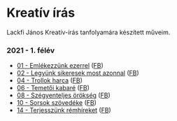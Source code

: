 # Kreatív írás

Lackfi János Kreatív-írás tanfolyamára készített műveim.

### 2021 - 1. félév

- [01 - Emlékezzünk ezerrel](2021.1/01.emlekezzunk.ezerrel.md) ([FB](https://www.facebook.com/groups/527339801282556/posts/849496532400213/))
- [02 - Legyünk sikeresek most azonnal](2021.1/02.legyunk.sikeresek.most.azonnal.md) ([FB](https://www.facebook.com/groups/527339801282556/posts/855012508515282/))
- [04 - Trollok harca](2021.1/04.trollok.harca.md) ([FB](https://www.facebook.com/groups/527339801282556/posts/862420781107788/))
- [06 - Temetői kabaré](2021.1/06.temetoi.kabare.md) ([FB](https://www.facebook.com/groups/527339801282556/posts/871917640158102/))
- [08 - Szégyenteljes örökség](2021.1/08.szegyenteljes.orokseg.md) ([FB](https://www.facebook.com/groups/527339801282556/posts/871917640158102/))
- [10 - Sorsok szövedéke](2021.1/10.sorsok.szovedeke.md) ([FB](https://www.facebook.com/groups/527339801282556/posts/888139268535939/))
- [14 - Terjesszünk rémhíreket](2021.1/14.terjesszunk.remhireket.md) ([FB](https://www.facebook.com/groups/527339801282556/posts/902562963760236/))
